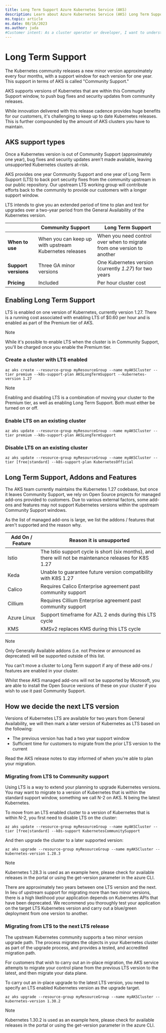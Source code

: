 ```yaml
---
title: Long Term Support Azure Kubernetes Service (AKS)
description: Learn about Azure Kubernetes Service (AKS) Long Term Support for Kubernetes
ms.topic: article
ms.date: 08/16/2023
ms.author: juda
#Customer intent: As a cluster operator or developer, I want to understand how Long Term Support for Kubernetes on AKS works.
---
```


# Long Term Support
The Kubernetes community releases a new minor version approximately every four months, with a support window for each version for one year.  This support in terms of AKS is called "Community Support."

AKS supports versions of Kubernetes that are within this Community Support window, to push bug fixes and security updates from community releases.

While innovation delivered with this release cadence provides huge benefits for our customers, it's challenging to keep up to date Kubernetes releases. This is further compounded by the amount of AKS clusters you have to maintain.  


## AKS support types
Once a Kubernetes version is out of Community Support (approximately one year), bug fixes and security updates aren't made available, leaving unsupported Kubernetes clusters at-risk.  

AKS provides one year Community Support and one year of Long Term Support (LTS) to back port security fixes from the community upstream in our public repository. Our upstream LTS working group will contribute efforts back to the community to provide our customers with a longer support window.

LTS intends to give you an extended period of time to plan and test for upgrades over a two-year period from the General Availability of the Kubernetes version.

|   | Community Support  |Long Term Support   |
|---|---|---|
| **When to use** | When you can keep up with upstream Kubernetes releases | When you need control over when to migrate from one version to another  |
|  **Support versions** | Three GA minor versions | One Kubernetes version (currently *1.27*) for two years  |
|  **Pricing** | Included  |  Per hour cluster cost |


## Enabling Long Term Support

LTS is enabled on one version of Kubernetes, currently version 1.27.  There is a running cost associated with enabling LTS of $0.60 per hour and is enabled as part of the Premium tier of AKS.

> [!NOTE]
> While it's possible to enable LTS when the cluster is in Community Support, you'll be charged once you enable the Premium tier.

### Create a cluster with LTS enabled
```
az aks create --resource-group myResourceGroup --name myAKSCluster --tier premium --k8s-support-plan AKSLongTermSupport --kubernetes-version 1.27
```

> [!NOTE]
> Enabling and disabling LTS is a combination of moving your cluster to the Premium tier, as well as enabling Long Term Support.  Both must either be turned on or off.

### Enable LTS on an existing cluster
```
az aks update --resource-group myResourceGroup --name myAKSCluster --tier premium --k8s-support-plan AKSLongTermSupport
```

### Disable LTS on an existing cluster
```
az aks update --resource-group myResourceGroup --name myAKSCluster --tier [free|standard] --k8s-support-plan KubernetesOfficial
```

## Long Term Support, Addons and Features
The AKS team currently maintains the Kubernetes 1.27 codebase, but once it leaves Community Support, we rely on Open Source projects for managed add-ons provided to customers. Due to various external factors, some add-ons and features may not support Kubernetes versions within the upstream Community Support windows.

As the list of managed add-ons is large, we list the addons / features that aren't supported and the reason why.

|  Add On / Feature | Reason it is unsupported |
---|---|
| Istio |  The Istio support cycle is short (six months), and there will not be maintenance releases for K8S 1.27 |
 | Keda | Unable to guarantee future version compatibility with K8S 1.27 |
| Calico  |  Requires Calico Enterprise agreement past community support |
| Cillium  |  Requires Cillium Enterprise agreement past community support |
| Azure Linux | Support timeframe for AZL 2 ends during this LTS cycle |
| KMS | KMSv2 replaces KMS during this LTS cycle |

> [!NOTE]
> Only Generally Available addons (i.e. not Preview or announced as deprecated) will be supported outside of this list.

You can't move a cluster to Long Term support if any of these add-ons / features are enabled in your cluster.  

Whilst these AKS managed add-ons will not be supported by Microsoft, you are able to install the Open Source versions of these on your cluster if you wish to use it past Community Support.

## How we decide the next LTS version
Versions of Kubernetes LTS are available for two years from General Availability, we will then mark a later version of Kubernetes as LTS based on the following:

* The previous version has had a two year support window
* Sufficient time for customers to migrate from the prior LTS version to the current

Read the AKS release notes to stay informed of when you're able to plan your migration.

### Migrating from LTS to Community support
Using LTS is a way to extend your planning to upgrade Kubernetes versions. You may want to migrate to a version of Kubernetes that is within the standard support window, something we call N-2 on AKS.  N being the latest Kubernetes.  

To move from an LTS enabled cluster to a version of Kubernetes that is within N-2, you first need to disable LTS on the cluster:

```
az aks update --resource-group myResourceGroup --name myAKSCluster --tier [free|standard] --k8s-support KubernetesCommunitySupport
```

And then upgrade the cluster to a later supported version:

```
az aks upgrade --resource-group myResourceGroup --name myAKSCluster --kubernetes-version 1.28.3
```
> [!NOTE]
> Kubernetes 1.28.3 is used as an example here, please check for available releases in the portal or using the get-version parameter in the azure CLI.

There are approximately two years between one LTS version and the next.  In lieu of upstream support for migrating more than two minor versions, there is a high likelihood your application depends on Kubernetes APIs that have been deprecated.  We recommend you thoroughly test your application on the target LTS Kubernetes version and carry out a blue/green deployment from one version to another.

### Migrating from LTS to the next LTS release
The upstream Kubernetes community supports a two minor version upgrade path.  The process migrates the objects in your Kubernetes cluster as part of the upgrade process, and provides a tested, and accredited migration path.

For customers that wish to carry out an in-place migration, the AKS service attempts to migrate your control plane from the previous LTS version to the latest, and then migrate your data plane.

To carry out an in-place upgrade to the latest LTS version, you need to specify an LTS enabled Kubernetes version as the upgrade target.

```
az aks upgrade --resource-group myResourceGroup --name myAKSCluster --kubernetes-version 1.30.2
```

> [!NOTE]
> Kubernetes 1.30.2 is used as an example here, please check for available releases in the portal or using the get-version parameter in the azure CLI.



[add-ons]: integrations.md#add-ons